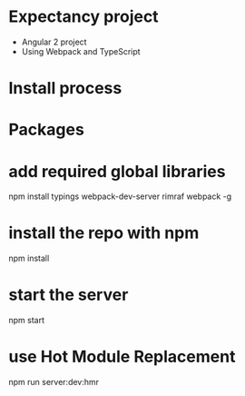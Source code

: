 # Expectancy project
- Angular 2 project
- Using Webpack and TypeScript

# Install process

# Packages

# add required global libraries
npm install typings webpack-dev-server rimraf webpack -g

# install the repo with npm
npm install

# start the server
npm start

# use Hot Module Replacement
npm run server:dev:hmr
